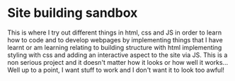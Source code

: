 # Site building sandbox

This is where I try out different things in html, css and JS in order to learn how to code and to develop webpages by implementing things 
that I have learnt or am learning relating to building structure with html implementing styling with css and adding an interactive aspect 
to the site via JS. This is a non serious project and it doesn't matter how it looks or how well it works... Well up to a point, I want 
stuff to work and I don't want it to look too awful!
